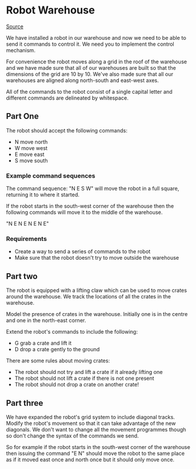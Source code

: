 # Robot Warehouse

[Source](https://github.com/guardian/coding-exercises/blob/recruitment-link/warehouse-robot)

We have installed a robot in our warehouse and now we need to be able to send it commands to control it. We need you to implement the control mechanism.

For convenience the robot moves along a grid in the roof of the warehouse and we have made sure that all of our warehouses are built so that the dimensions of the grid are 10 by 10. We've also made sure that all our warehouses are aligned along north-south and east-west axes.

All of the commands to the robot consist of a single capital letter and different commands are delineated by whitespace.

## Part One

The robot should accept the following commands:

* N move north
* W move west
* E move east
* S move south

### Example command sequences

The command sequence: "N E S W" will move the robot in a full square, returning it to where it started.

If the robot starts in the south-west corner of the warehouse then the following commands will move it to the middle of the warehouse.

"N E N E N E N E"

### Requirements

* Create a way to send a series of commands to the robot
* Make sure that the robot doesn't try to move outside the warehouse

## Part two

The robot is equipped with a lifting claw which can be used to move crates around the warehouse. We track the locations of all the crates in the warehouse.

Model the presence of crates in the warehouse. Initially one is in the centre and one in the north-east corner.

Extend the robot's commands to include the following:

* G grab a crate and lift it
* D drop a crate gently to the ground

There are some rules about moving crates:

* The robot should not try and lift a crate if it already lifting one
* The robot should not lift a crate if there is not one present
* The robot should not drop a crate on another crate!

## Part three

We have expanded the robot's grid system to include diagonal tracks. Modify the robot's movement so that it can take advantage of the new diagonals. We don't want to change all the movement programmes though so don't change the syntax of the commands we send.

So for example if the robot starts in the south-west corner of the warehouse then issuing the command "E N" should move the robot to the same place as if it moved east once and north once but it should only move once.
